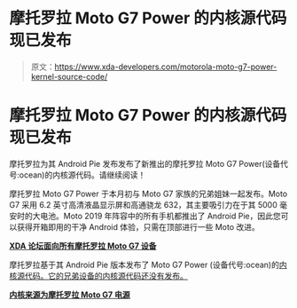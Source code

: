 # 摩托罗拉 Moto G7 Power 的内核源代码现已发布

> 原文：<https://www.xda-developers.com/motorola-moto-g7-power-kernel-source-code/>

# 摩托罗拉 Moto G7 Power 的内核源代码现已发布

摩托罗拉为其 Android Pie 发布发布了新推出的摩托罗拉 Moto G7 Power(设备代号:ocean)的内核源代码。请继续阅读！

摩托罗拉 Moto G7 Power 于本月初与 Moto G7 家族的兄弟姐妹一起发布。Moto G7 采用 6.2 英寸高清液晶显示屏和高通骁龙 632，其主要吸引力在于其 5000 毫安时的大电池。Moto 2019 年阵容中的所有手机都推出了 Android Pie，因此您可以获得开箱即用的干净 Android 体验，只需在顶部进行一些 Moto 改进。

[**XDA 论坛面向所有摩托罗拉 Moto G7 设备**](https://www.xda-developers.com/moto-g7-moto-g7-play-moto-g7-plus-moto-g7-power-forums/)

摩托罗拉基于其 Android Pie 版本发布了 Moto G7 Power (设备代号:ocean)的[内核源代码。它的兄弟设备的内核源代码还没有发布。](https://github.com/MotorolaMobilityLLC/kernel-msm/releases/tag/MMI-PPO29.80-27)

[**内核来源为摩托罗拉 Moto G7 电源**](https://github.com/MotorolaMobilityLLC/kernel-msm/releases/tag/MMI-PPO29.80-27)